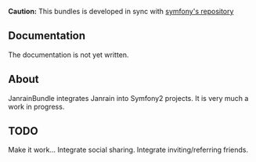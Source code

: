 **Caution:** This bundles is developed in sync with [symfony's repository](https://github.com/symfony/symfony)

Documentation
-------------

The documentation is not yet written.

About
-----

JanrainBundle integrates Janrain into Symfony2 projects. It is very much a work in progress.

TODO
----

Make it work...
Integrate social sharing.
Integrate inviting/referring friends.